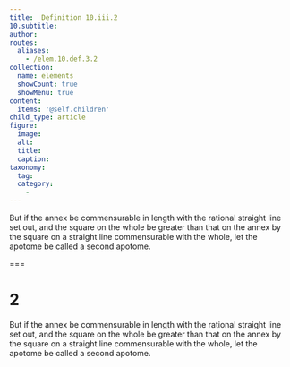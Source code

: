 ```yaml
---
title:  Definition 10.iii.2
10.subtitle: 
author:
routes:
  aliases:
    - /elem.10.def.3.2
collection:
  name: elements
  showCount: true
  showMenu: true
content:
  items: '@self.children'
child_type: article
figure:
  image:
  alt:
  title:
  caption:
taxonomy:
  tag:
  category:
    - 
---
```


<p>But if the annex be commensurable in length with the rational straight line set out, and the square on the whole be greater than that on the annex by the square on a straight line commensurable with the whole, let the apotome be called a <hi rend="bold">second apotome</hi>.</p>

===

<h1>2</h1>
<p>But if the annex be commensurable in length with the rational straight line set out, and the square on the whole be greater than that on the annex by the square on a straight line commensurable with the whole, let the apotome be called a <span class="bold">second apotome</span>.</p>
